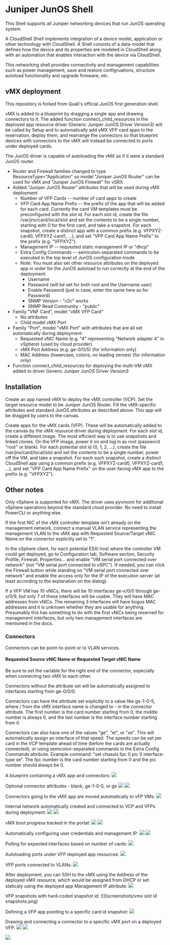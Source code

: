 # Juniper JunOS Shell

This Shell supports all Juniper networking devices that run JunOS operating system.

A CloudShell Shell implements integration of a device model, application or other technology with CloudShell. A Shell consists of a data-model that defines how the device and its properties are modeled in CloudShell along with an automation that enables interaction with the device via CloudShell.

This networking shell provides connectivity and management capabilities such as power management, save and restore configruations, structure autoload functionality and upgrade firmware, etc.

## vMX deployment

This repository is forked from Quali's official JunOS first generation shell.

vMX is added to a blueprint by dragging a single app and drawing connectors to it. The added function connect_child_resources in the deployed app resource driver (Generic Juniper JunOS Driver Version3) will be called by Setup and to automatically add vMX VFP card apps to the reservation, deploy them, and rearrange the connectors so that blueprint devices with connectors to the vMX will instead be connected to ports under deployed cards.

The JunOS driver is capable of autoloading the vMX as if it were a standard JunOS router.

- Router and Firewall families changed to type ResourceType="Application" so model "Juniper JunOS Router" can be used for vMX and "Juniper JunOS Firewall" for vSRX
- Added "Juniper JunOS Router" attributes that will be used during vMX deployment
  - Number of VFP Cards -- number of card apps to create
  - VFP Card App Name Prefix -- the prefix of the app that will be added for each card. Currently the card VM templates must be preconfigured with the slot id. For each slot id, create the file /var/jnx/card/local/slot and set the contents to be a single number, starting with 0 for the first card, and take a snapshot. For each snapshot, create a distinct app with a common prefix (e.g. VFPXYZ-card0, VFPXYZ-card1, ...), and set "VFP Card App Name Prefix" to the prefix (e.g. "VFPXYZ").
  - Management IP -- requested static management IP or "dhcp"
  - Extra Config Commands -- semicolon-separated commands to be executed in the top level of JunOS configuration mode
  - Note: You must also set other resource attributes on the deployed app in order for the JunOS autoload to run correctly at the end of the deployment:
    - Username
    - Password (will be set for both root and the Username user)
    - Enable Password (just in case, enter the same here as for Password)
    - SNMP Version - "v2c" works
    - SNMP Read Community - "public"
- Family "VNF Card", model "vMX VFP Card"
  - No attributes
  - Child model vMX Port
- Family "Port", model "vMX Port" with attributes that are all set automatically during deployment:
  - Requested vNIC Name (e.g. "4" representing "Network adapter 4" in vSphere) (used by cloud provider)
  - vMX Port Address (e.g. ge-0/0/5) (for information only)
  - MAC Address (lowercase, colons, no leading zeroes) (for information only)
- Function connect_child_resources for deploying the multi-VM vMX added to driver Generic Juniper JunOS Driver Version3


## Installation

Create an app named vMX to deploy the vMX controller (VCP). Set the target resource model to be Juniper JunOS Router. Fill the vMX-specific attributes and standard JunOS attributes as described above. This app will be dragged by users to the canvas.

Create apps for the vMX cards (VFP). These will be automatically added to the canvas by the vMX resource driver during deployment. For each slot id, create a different image. The most efficient way is to use snapshots and linked clones. On the VFP image, power it on and log in as root (password "root" or blank). For each potential slot id (0, 1, 2, ...), create the file /var/jnx/card/local/slot and set the contents to be a single number, power off the VM, and take a snapshot. For each such snapshot, create a distinct CloudShell app using a common prefix (e.g. VFPXYZ-card0, VFPXYZ-card1, ...), and set "VFP Card App Name Prefix" on the user-facing vMX app to the prefix (e.g. "VFPXYZ").


## Other notes

Only vSphere is supported for vMX. The driver uses pyvmomi for additional vSphere operations beyond the standard cloud provider. No need to install PowerCLI or anything else.


If the first NIC of the vMX controller template isn't already on the management network, connect a manual VLAN service representing the management VLAN to the vMX app with Requested Source/Target vNIC Name on the connector explicitly set to "1". 


In the vSphere client, for each potential ESXi host where the controller VM could get deployed, go to Configuration tab, Software section, Security Profile, Firewall, Properties... and enable "VM serial port connected over network" (not "VM serial port connected to vSPC"). If needed, you can click the Firewall button while standing on "VM serial port connected over network" and enable the access only for the IP of the execution server (at least according to the explanation on the dialog).


If a VFP VM has 10 vNICs, there will be 10 interfaces ge-x/0/0 through ge-x/0/9, but only 7 of these interfaces will be usable. They will have MAC addresses from vNICs. The remaining 3 interfaces will have bogus MAC addresses and it is unknown whether they are usable for anything. Presumably this has something to do with the first vNICs being reserved for management interfaces, but only two management interfaces are mentioned in the docs. 



### Connectors

Connectors can be point-to-point or to VLAN services.

#### Requested Source vNIC Name or Requested Target vNIC Name

Be sure to set the variable for the right end of the connector, especially when connecting two vMX to each other. 

Connectors without the attribute set will be automatically assigned to interfaces starting from ge-0/0/0.

Connectors can have the attribute set explicitly to a value like ge-1-0-5, where / from the vMX interface name is changed to - in the connector attribute. The first number is the card number starting from 0, the middle number is always 0, and the last number is the interface number starting from 0

Connectors can also have one of the values "ge", "et", or "xe". This will automatically assign an interface of that speed. The speeds can be set per card in the VCP template ahead of time (before the cards are actually connected), or using semicolon-separated commands in the Extra Config Commands attribute. Example command: "set chassis fpc 0 pic 0 interface-type xe". The fpc number is the card number starting from 0 and the pic number should always be 0.


A blueprint containing a vMX app and connectors:
![](screenshots/vmx01.png)

Optional connector attributes - blank, ge-1-0-5, or ge
![](screenshots/vmx02.png)
![](screenshots/vmx03.png)

Connectors going to the vMX app are moved automatically to vFP VMs: 
![](screenshots/jvmx6.png)


Internal network automatically created and connected to VCP and VFPs during deployment:
![](screenshots/vmx04.png)
![](screenshots/vmx05.png)

vMX boot progress tracked in the portal:
![](screenshots/vmx06.png)
![](screenshots/vmx07.png)

Automatically configuring user credentials and management IP:
![](screenshots/vmx08.png)
![](screenshots/vmx09.png)

Polling for expected interfaces based on number of cards:
![](screenshots/vmx10.png)

Autoloading ports under VFP deployed app resources:
![](screenshots/vmx11.png)

VFP ports connected to VLANs:
![](screenshots/vmx12.png)

After deployment, you can SSH to the vMX using the Address of the deployed vMX resource, which would be assigned from DHCP or set staticaly using the deployed app Management IP attribute:
![](screenshots/vmx13.png)

VFP snapshots with hard-coded snapshot id:
![](screenshots/vmx slot id snapshots.png)

Defining a VFP app pointing to a specific card id snapshot: 
![](screenshots/vmx14.png)

Drawing and connecting a connector to a specific vMX port on a deployed VFP:
![](screenshots/jvmx2.png)
![](screenshots/jvmx3.png)

![](screenshots/jvmx5.png)


